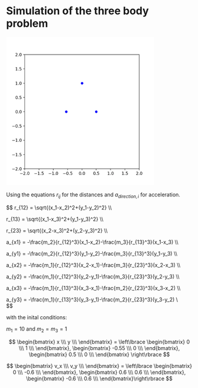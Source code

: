 # Simulation of the three body problem

<img src="animation/animation_00.gif" width="400">

Using the equations $r_{ij}$ for the distances and $a_{direction, i}$ for acceleration.

$$
r_{12} = \sqrt{(x_1-x_2)^2+(y_1-y_2)^2} \\\

r_{13} = \sqrt{(x_1-x_3)^2+(y_1-y_3)^2} \\\

r_{23} = \sqrt{(x_2-x_3)^2+(y_2-y_3)^2} \\\

a_{x1} = -\frac{m_2}{r_{12}^3}(x_1-x_2)-\frac{m_3}{r_{13}^3}(x_1-x_3) \\\

a_{y1} = -\frac{m_2}{r_{12}^3}(y_1-y_2)-\frac{m_3}{r_{13}^3}(y_1-y_3) \\\

a_{x2} = -\frac{m_1}{r_{12}^3}(x_2-x_1)-\frac{m_3}{r_{23}^3}(x_2-x_3) \\\

a_{y2} = -\frac{m_1}{r_{12}^3}(y_2-y_1)-\frac{m_3}{r_{23}^3}(y_2-y_3) \\\

a_{x3} = -\frac{m_1}{r_{13}^3}(x_3-x_1)-\frac{m_2}{r_{23}^3}(x_3-x_2) \\\

a_{y3} = -\frac{m_1}{r_{13}^3}(y_3-y_1)-\frac{m_2}{r_{23}^3}(y_3-y_2) \\\
$$

with the inital conditions:

$m_1=10$ and $m_2=m_3=1$

$$
\begin{bmatrix}
    x \\\
    y \\\
\end{bmatrix} = \left\lbrace
\begin{bmatrix}
    0 \\\
    1 \\\
\end{bmatrix}, 
\begin{bmatrix}
    -0.55 \\\
    0 \\\
\end{bmatrix},
\begin{bmatrix}
    0.5 \\\
    0 \\\
\end{bmatrix} \right\rbrace
$$

$$
\begin{bmatrix}
    v_x \\\
    v_y \\\
\end{bmatrix} = \left\lbrace
\begin{bmatrix}
    0 \\\
    -0.6 \\\
\end{bmatrix},
\begin{bmatrix}
    0.6 \\\
    0.6 \\\
\end{bmatrix}, 
\begin{bmatrix}
    -0.6 \\\
    0.6 \\\
\end{bmatrix}\right\rbrace
$$